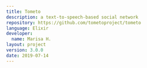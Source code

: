 ```yaml
---
title: Tometo
description: a text-to-speech-based social network
repository: https://github.com/tometoproject/tometo
language: Elixir
developer:
  name: Marisa H.
layout: project
version: 3.0.0
date: 2019-07-14
---
```

